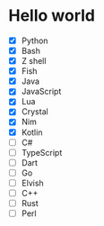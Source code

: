 # Hello world
- [X] Python
- [X] Bash
- [X] Z shell
- [X] Fish
- [X] Java
- [X] JavaScript
- [X] Lua
- [X] Crystal
- [X] Nim
- [X] Kotlin
- [ ] C#
- [ ] TypeScript
- [ ] Dart
- [ ] Go
- [ ] Elvish
- [ ] C++
- [ ] Rust
- [ ] Perl
